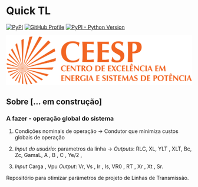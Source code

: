 # Quick TL 
[![PyPI](https://img.shields.io/badge/PyPI-3775A9?logo=pypi&logoColor=fff)](#)
[![GitHub Profile](https://img.shields.io/badge/GitHub-bernardogoltz-181717?style=flat&logo=github)](https://github.com/bernardogoltz) 
[![PyPI - Python Version](https://img.shields.io/pypi/pyversions/dash.svg?color=dark-green)](https://pypi.org/project/dash/)


![CEESP grupo de pesquisa](assets/logo_ceespufsm.png)

## Sobre [... em construção]
 
### A fazer - operação global do sistema
1. Condições nominais de operação -> Condutor que minimiza custos globais de operação


2. *Input do usuário*: parametros da linha -> *Outputs*: RLC, XL, YLT , XLT, Bc, Zc, GamaL, A , B , C , Ye/2 ,

3. *Input* Carga , Vpu *Output*: Vr, Vs , Ir , Is, VR0 , RT , Xr , Xt , Sr. 




Repositório para otimizar parâmetros de projeto de Linhas de Transmissão. 